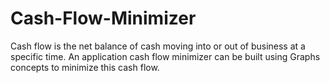 # Cash-Flow-Minimizer
Cash flow is the net balance of cash moving into or out of business at a specific time.
An application cash flow minimizer can be built using Graphs concepts to minimize this cash flow.
